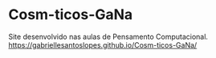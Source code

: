 # Cosm-ticos-GaNa
Site desenvolvido nas aulas de Pensamento Computacional.
https://gabriellesantoslopes.github.io/Cosm-ticos-GaNa/
